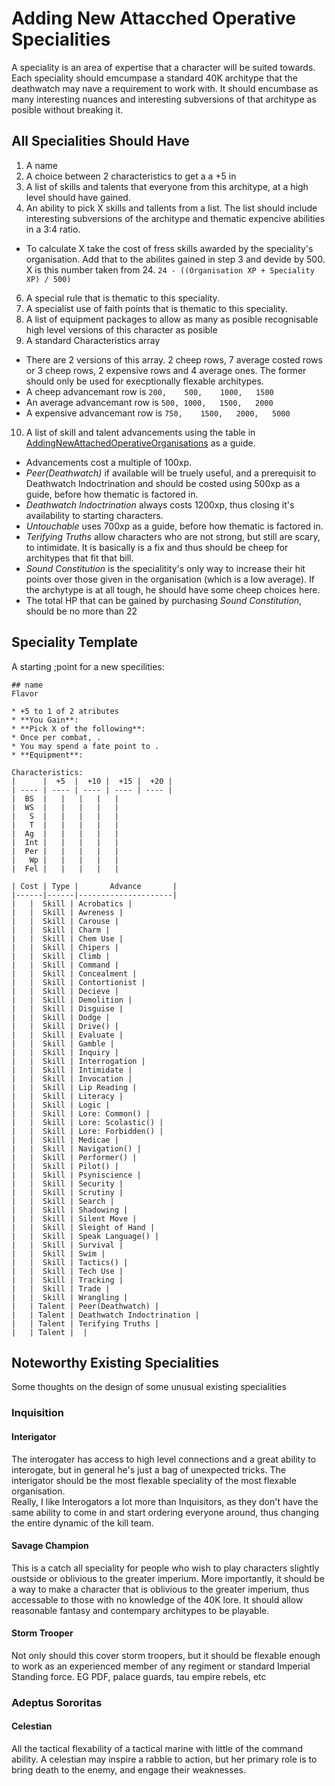# Adding New Attacched Operative Specialities

A speciality is an area of expertise that a character will be suited towards. Each speciality should emcumpase a standard 40K architype that the deathwatch may nave a requirement to work with. It should encumbase as many interesting nuances and interesting subversions of that architype as posible without breaking it.

## All Specialities Should Have
1. A name
2. A choice between 2 characteristics to get a a +5 in
3. A list of skills and talents that everyone from this architype, at a high level should have gained.
4. An ability to pick X skills and tallents from a list. The list should include interesting subversions of the architype and thematic expencive abilities in a 3:4 ratio.
  - To calculate X take the cost of fress skills awarded by the speciality's organisation. Add that to the abilites gained in step 3 and devide by 500. X is this number taken from 24. `24 - ((Organisation XP + Speciality XP) / 500)`
6. A special rule that is thematic to this speciality.
7. A specialist use of faith points that is thematic to this speciality.
8. A list of equipment packages to allow as many as posible recognisable high level versions of this character as posible
9. A standard Characteristics array
  - There are 2 versions of this array. 2 cheep rows, 7 average costed rows or 3 cheep rows, 2 expensive rows and 4 average ones. The former should only be used for execptionally flexable architypes.
  - A cheep advancemant row is `200,	500,	1000,	1500`
  - An average advancemant row is `500,	1000,	1500,	2000`
  - A expensive advancemant row is `750,	1500,	2000,	5000`
10. A list of skill and talent advancements using the table in [AddingNewAttachedOperativeOrganisations](AddingNewAttachedOperativeOrganisations.md) as a guide. 
  - Advancements cost a multiple of 100xp.
  - *Peer(Deathwatch)* if available will be truely useful, and a prerequisit to Deathwatch Indoctrination and should  be costed using 500xp as a guide, before how thematic is factored in.
  - *Deathwatch Indoctrination* always costs 1200xp, thus closing it's availability to starting characters.
  - *Untouchable* uses 700xp as a guide, before how thematic is factored in.
  - *Terifying Truths* allow characters who are not strong, but still are scary, to intimidate. It is basically is a fix and thus should be cheep for architypes that fit that bill.
  - *Sound Constitution* is the specialitity's only way to increase their hit points over those given in the organisation (which is a low average). If the archytype is at all tough, he should have some cheep choices here.
  - The total HP that can be gained by purchasing *Sound Constitution*, should be no more than 22

## Speciality Template
A starting ;point for a new specilities:
```
## name
Flavor

* +5 to 1 of 2 atributes
* **You Gain**: 
* **Pick X of the following**: 
* Once per combat, .
* You may spend a fate point to .
* **Equipment**:

Characteristics:
|      |  +5  |  +10 |  +15 |  +20 |
| ---- | ---- | ---- | ---- | ---- |
|  BS  |   |   |   |   |
|  WS  |   |   |   |   |
|   S  |   |   |   |   |
|   T  |   |   |   |   |
|  Ag  |   |   |   |   |
|  Int |   |   |   |   |
|  Per |   |   |   |   |
|   Wp |   |   |   |   |
|  Fel |   |   |   |   |

| Cost | Type |       Advance       |
|------|------|---------------------|
|   |  Skill | Acrobatics |
|   |  Skill | Awreness |
|   |  Skill | Carouse |
|   |  Skill | Charm |
|   |  Skill | Chem Use |
|   |  Skill | Chipers |
|   |  Skill | Climb |
|   |  Skill | Command |
|   |  Skill | Concealment |
|   |  Skill | Contortionist |
|   |  Skill | Decieve |
|   |  Skill | Demolition |
|   |  Skill | Disguise |
|   |  Skill | Dodge |
|   |  Skill | Drive() |
|   |  Skill | Evaluate |
|   |  Skill | Gamble |
|   |  Skill | Inquiry |
|   |  Skill | Interrogation |
|   |  Skill | Intimidate |
|   |  Skill | Invocation |
|   |  Skill | Lip Reading |
|   |  Skill | Literacy |
|   |  Skill | Logic |
|   |  Skill | Lore: Common() |
|   |  Skill | Lore: Scolastic() |
|   |  Skill | Lore: Forbidden() |
|   |  Skill | Medicae |
|   |  Skill | Navigation() |
|   |  Skill | Performer() |
|   |  Skill | Pilot() |
|   |  Skill | Psyniscience |
|   |  Skill | Security |
|   |  Skill | Scrutiny |
|   |  Skill | Search |
|   |  Skill | Shadowing |
|   |  Skill | Silent Move |
|   |  Skill | Sleight of Hand |
|   |  Skill | Speak Language() |
|   |  Skill | Survival |
|   |  Skill | Swim |
|   |  Skill | Tactics() |
|   |  Skill | Tech Use |
|   |  Skill | Tracking |
|   |  Skill | Trade |
|   |  Skill | Wrangling |
|   | Talent | Peer(Deathwatch) |
|   | Talent | Deathwatch Indoctrination |
|   | Talent | Terifying Truths |
|   | Talent |  |
```


## Noteworthy Existing Specialities
Some thoughts on the design of some unusual existing specialities

### Inquisition

#### Interigator
The interogater has access to high level connections and a great ability to interogate, but in general he's just a bag of unexpected tricks. The interigator should be the most flexable speciality of the most flexable organisation.  
Really, I like Interogators a lot more than Inquisitors, as they don't have the same ability to come in and start ordering everyone around, thus changing the entire dynamic of the kill team.

#### Savage Champion
This is a catch all speciality for people who wish to play characters slightly oustside or oblivious to the greater imperium. More importantly, it should be a way to make a character that is oblivious to the greater imperium, thus accessable to those with no knowledge of the 40K lore. It should allow reasonable fantasy and contempary architypes to be playable.

#### Storm Trooper
Not only should this cover storm troopers, but it should be flexable enough to work as an experienced member of any regiment or standard Imperial Standing force. EG PDF, palace guards, tau empire rebels, etc

### Adeptus Sororitas

#### Celestian
All the tactical flexability of a tactical marine with little of the command ability. A celestian may inspire a rabble to action, but her primary role is to bring death to the enemy, and engage their weaknesses.
